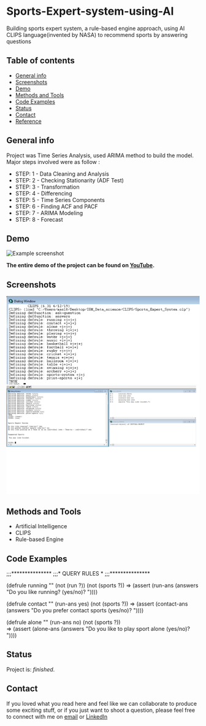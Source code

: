 # Sports-Expert-system-using-AI
Building sports expert system, a rule-based engine approach, using AI CLIPS language(invented by NASA) to recommend sports by answering questions 

## Table of contents

* [General info](#general-info)
* [Screenshots](#screenshots)
* [Demo](#demo)
* [Methods and Tools](#methods-and-tools)
* [Code Examples](#code-examples)
* [Status](#status)
* [Contact](#contact)
* [Reference](#reference)

## General info

Project was Time Series Analysis, used ARIMA method to build the model.
Major steps involved were as follow :                                 
* STEP: 1 - Data Cleaning and Analysis
* STEP: 2 - Checking Stationarity (ADF Test) 
* STEP: 3 - Transformation  
* STEP: 4 - Differencing
* STEP: 5 - Time Series Components 
* STEP: 6 - Finding ACF and PACF
* STEP: 7 - ARIMA Modeling 
* STEP: 8 - Forecast

## Demo

![Example screenshot](./images/Demo.gif)

**The entire demo of the project can be found on [YouTube](https://www.youtube.com/watch?v=zkw2CZEssT8).**

## Screenshots

![Example screenshot](./Image/image1.png)
![Example screenshot](./Image/image2.png)

## Methods and Tools
* Artificial Intelligence
* CLIPS
* Rule-based Engine

## Code Examples

;;;***************
;;;* QUERY RULES *
;;;***************

(defrule running ""
   (not (run ?))
   (not (sports ?))
   =>
   (assert (run-ans (answers "Do you like running? (yes/no)? "))))
   
(defrule contact ""
   (run-ans yes)
   (not (sports ?))
   =>
   (assert (contact-ans (answers "Do you prefer contact sports (yes/no)? "))))

(defrule alone ""
   (run-ans no)
   (not (sports ?))   
   =>
   (assert (alone-ans (answers "Do you like to play sport alone (yes/no)? "))))

## Status
Project is: _finished_.

## Contact
If you loved what you read here and feel like we can collaborate to produce some exciting stuff, or if you
just want to shoot a question, please feel free to connect with me on 
<a href="mailto:manishshukla.ms18@gmail.com">email</a> or 
<a href="https://www.linkedin.com/in/manishshukla-ms/" target="_blank">LinkedIn</a>
